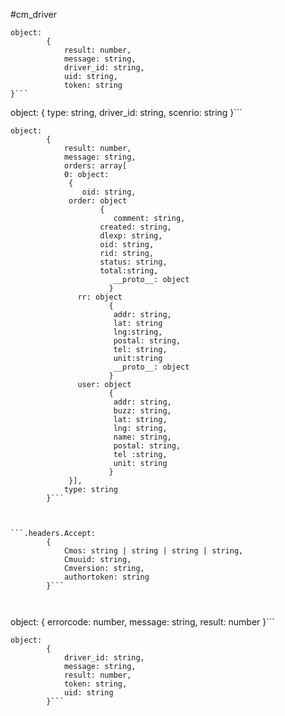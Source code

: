 #cm_driver


```
object:
		{
			result: number,
			message: string,
			driver_id: string,
			uid: string,
			token: string
}```

```
object:
        {
        type: string,
        driver_id: string,
        scenrio: string
        }```
	
		
		

```
object:
		{
			result: number,
            message: string,
            orders: array[
            0: object:
             {
                oid: string,
           	 order: object
           	        {
                       comment: string,
           	        created: string,
           	        dlexp: string,
           	        oid: string,
           	        rid: string,
           	        status: string,
           	        total:string,
                       __proto__: object
                      }
               rr: object
                      {
                       addr: string,
                       lat: string
                       lng:string,
                       postal: string,
                       tel: string,
                       unit:string
                       __proto__: object
                      }
               user: object
                      {
                       addr: string,
                       buzz: string,
                       lat: string,
                       lng: string,
                       name: string,
                       postal: string,
                       tel :string,
                       unit: string
                      }
             }],
            type: string
		}```
		
		

```.headers.Accept:
		{
            Cmos: string | string | string | string,
			Cmuuid: string,
            Cmversion: string,
            authortoken: string
		}```
		
		

```
object:
		{
			errorcode: number,
            message: string,
            result: number
        }```
	
	
```
object:
		{
			driver_id: string,
            message: string,
            result: number,
            token: string,
            uid: string
        }```
